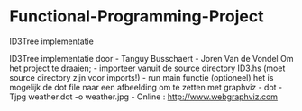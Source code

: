 # Functional-Programming-Project
ID3Tree implementatie

ID3Tree implementatie door - Tanguy Busschaert - Joren Van de Vondel
Om het project te draaien; - importeer vanuit de source directory ID3.hs (moet source directory zijn voor imports!) - run main functie
(optioneel) het is mogelijk de dot file naar een afbeelding om te zetten met graphviz - dot -Tjpg weather.dot -o weather.jpg - Online : http://www.webgraphviz.com
